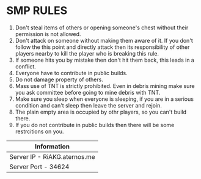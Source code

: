 # SMP RULES

1. Don't steal items of others or opening someone's chest without their permission is not allowed.
2. Don't attack on someone without making them aware of it. If you don't follow the this point and directly attack then its responsibility of other players nearby to kill the player who is breaking this rule.
3. If someone hits you by mistake then don't hit them back, this leads in a conflict.
4. Everyone have to contribute in public builds.
5. Do not damage property of others.
6. Mass use of TNT is strictly prohibited. Even in debris mining make sure you ask committee before going to mine debris with TNT.
7. Make sure you sleep when everyone is sleeping, if you are in a serious condition and can't sleep then leave the server and rejoin.
8. The plain empty area is occupied by othr players, so you can't build there.
9. If you do not contribute in public builds then there will be some restrcitions on you.

|**Information**|
|--------------------|
|Server IP - RiAKG.aternos.me|
|Server Port - 34624|
